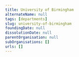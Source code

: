 ```yaml
---
title: University of Birmingham
alternateName: null
tags: [departments]
slug: university-of-birmingham
foundingDate: null
dissolutionDate: null
parentOrganisation: null
subOrganisations: []
urls: []
---
```

